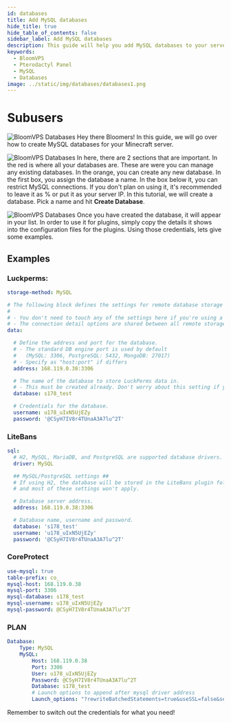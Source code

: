 ```yaml
---
id: databases
title: Add MySQL databases
hide_title: true
hide_table_of_contents: false
sidebar_label: Add MySQL databases
description: This guide will help you add MySQL databases to your server
keywords:
  - BloomVPS
  - Pterodactyl Panel
  - MySQL
  - Databases
image: ../static/img/databases/databases1.png
---
```

# Subusers
![BloomVPS Databases](../static/img/databases/databases1.png)
Hey there Bloomers! In this guide, we will go over how to create MySQL databases for your Minecraft server.

![BloomVPS Databases](../static/img/databases/databases2.png)
In here, there are 2 sections that are important. In the red is where all your databases are. These are were you can manage any existing databases. In the orange, you can create any new database. In the first box, you assign the database a name. In the box below it, you can restrict MySQL connections. If you don't plan on using it, it's recommended to leave it as % or put it as your server IP. In this tutorial, we will create a database. Pick a name and hit **Create Database**.

![BloomVPS Databases](../static/img/databases/databases3.png)
Once you have created the database, it will appear in your list. In order to use it for plugins, simply copy the details it shows into the configuration files for the plugins. Using those credentials, lets give some examples.

## Examples
### Luckperms:
```YAML
storage-method: MySQL

# The following block defines the settings for remote database storage methods.
#
# - You don't need to touch any of the settings here if you're using a local storage method!
# - The connection detail options are shared between all remote storage types.
data:

  # Define the address and port for the database.
  # - The standard DB engine port is used by default
  #   (MySQL: 3306, PostgreSQL: 5432, MongoDB: 27017)
  # - Specify as "host:port" if differs
  address: 168.119.0.38:3306

  # The name of the database to store LuckPerms data in.
  # - This must be created already. Don't worry about this setting if you're using MongoDB.
  database: s178_test

  # Credentials for the database.
  username: u178_uIxN5UjEZy
  password: '@CSyH7IV8r4TUnaA3A7lu^2T'
```
### LiteBans
```YAML
sql:
  # H2, MySQL, MariaDB, and PostgreSQL are supported database drivers.
  driver: MySQL

  ## MySQL/PostgreSQL settings ##
  # If using H2, the database will be stored in the LiteBans plugin folder,
  # and most of these settings won't apply.

  # Database server address.
  address: 168.119.0.38:3306

  # Database name, username and password.
  database: 's178_test'
  username: 'u178_uIxN5UjEZy'
  password: '@CSyH7IV8r4TUnaA3A7lu^2T'
```
### CoreProtect
```YAML
use-mysql: true
table-prefix: co_
mysql-host: 168.119.0.38
mysql-port: 3306
mysql-database: s178_test
mysql-username: u178_uIxN5UjEZy
mysql-password: @CSyH7IV8r4TUnaA3A7lu^2T
```
### PLAN
```YAML
Database:
    Type: MySQL
    MySQL:
        Host: 168.119.0.38
        Port: 3306
        User: u178_uIxN5UjEZy
        Password: @CSyH7IV8r4TUnaA3A7lu^2T
        Database: s178_test
        # Launch options to append after mysql driver address
        Launch_options: "?rewriteBatchedStatements=true&useSSL=false&serverTimezone=UTC"
```

Remember to switch out the credentials for what you need!
